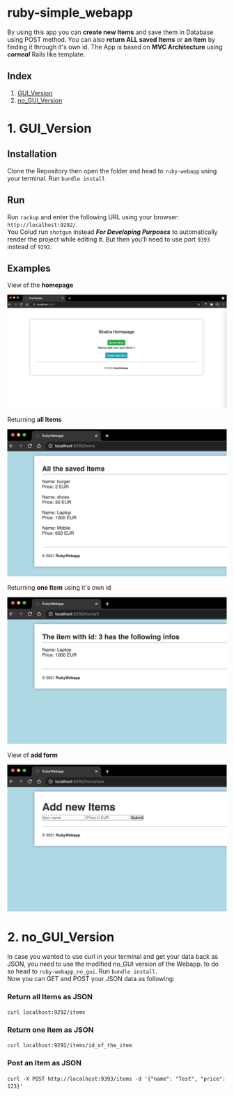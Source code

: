# ruby-simple_webapp
By using this app you can **create new Items** and save them in Database using POST method.
You can also **return ALL saved Items** or **an Item** by finding it through it's own id.
The App is based on **MVC Architecture** using **_corneal_** Rails like template.

## Index
1. [GUI_Version](#1-gui_version)
2. [no_GUI_Version](#2-no_gui_version)

# 1. GUI_Version
  
## Installation
Clone the Repository then open the folder and head to `ruby-webapp` using your terminal.
Run `bundle install`

## Run
Run `rackup` and enter the following URL using your browser: `http://localhost:9292/`.<br>
You Colud run `shotgun` instead **_For Developing Purposes_** to automatically render the project while editing it. But then you'll need to use port `9393` instead of `9292`.

## Examples
View of the **homepage**
<div align="center">
  <img src="img/homepage.png" alt="homepage image" width="600"/>
  <br>
</div>

Returning **all Items**
<div align="center">
  <img src="img/item_all.png" alt="homepage image" width="600"/>
  <br>
</div>

Returning **one Item** using it's own id
<div align="center">
  <img src="img/item_one.png" alt="homepage image" width="600"/>
  <br>
</div>

View of **add form**
<div align="center">
  <img src="img/item_new.png" alt="homepage image" width="600"/>
  <br>
</div>

# 2. no_GUI_Version
In case you wanted to use curl in your terminal and get your data back as JSON, you need to use the modified no_GUI version of the Webapp.
to do so head to `ruby-webapp_no_gui`. Run `bundle install`.<br>
Now you can GET and POST your JSON data as following:<br>

### Return all Items as JSON
`curl localhost:9292/items`

### Return one Item as JSON
`curl localhost:9292/items/id_of_the_item`

### Post an Item as JSON 
`curl -X POST http://localhost:9393/items -d '{"name": "Test", "price": 123}'`
